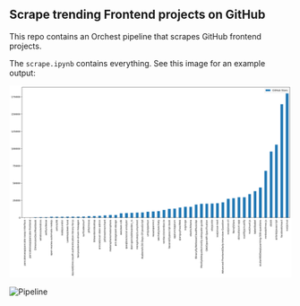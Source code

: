 ## Scrape trending Frontend projects on GitHub

This repo contains an Orchest pipeline that scrapes GitHub frontend projects.

The `scrape.ipynb` contains everything. See this image for an example output:

![Plot of Frontend popular projects](frontend-plot.png)

![Pipeline](https://pviz.orchest.io/?pipeline=https://github.com/ricklamers/popular-frontend-github/blob/master/main.orchest)
